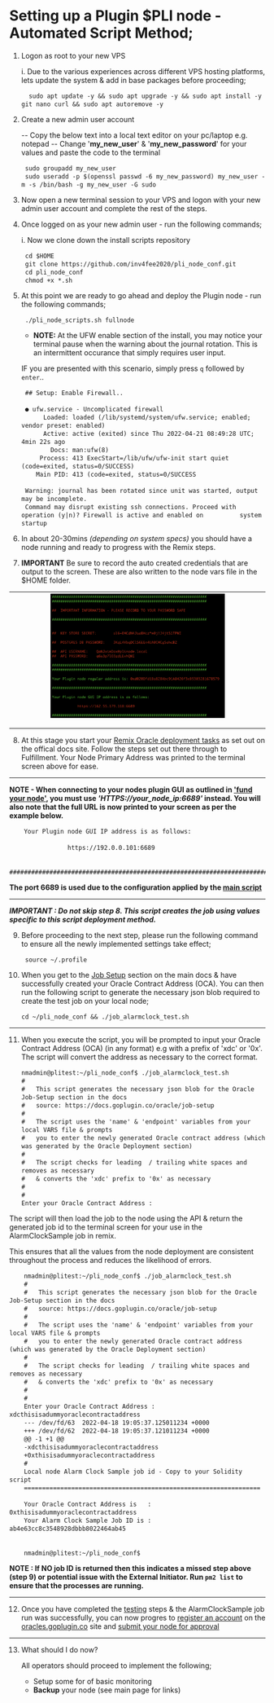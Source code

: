 # Setting up a Plugin $PLI node - Automated Script Method;

1. Logon as root to your new VPS
   
   i. Due to the various experiences across different VPS hosting platforms, lets update the system & add in base packages before proceeding;

         sudo apt update -y && sudo apt upgrade -y && sudo apt install -y git nano curl && sudo apt autoremove -y


2. Create a new admin user account

   -- Copy the below text into a local text editor on your pc/laptop e.g. notepad
   -- Change '**my_new_user**' & '**my_new_password**' for your values and paste the code to the terminal
        
        sudo groupadd my_new_user
        sudo useradd -p $(openssl passwd -6 my_new_password) my_new_user -m -s /bin/bash -g my_new_user -G sudo


3. Now open a new terminal session to your VPS and logon with your new admin user account and complete the rest of the steps.


4. Once logged on as your new admin user - run the following commands;

   i.  Now we clone down the install scripts repository

        cd $HOME
        git clone https://github.com/inv4fee2020/pli_node_conf.git
        cd pli_node_conf
        chmod +x *.sh
  

5. At this point we are ready to go ahead and deploy the Plugin node - run the following commands;

        ./pli_node_scripts.sh fullnode

   - **NOTE:** At the UFW enable section of the install, you may notice your terminal pause when the warning about the journal rotation. This is an intermittent occurance that simply requires user input.  
   
   IF you are presented with this scenario, simply press `q` followed by `enter`..
    
        
        ## Setup: Enable Firewall..        

        ● ufw.service - Uncomplicated firewall
             Loaded: loaded (/lib/systemd/system/ufw.service; enabled; vendor preset: enabled)
             Active: active (exited) since Thu 2022-04-21 08:49:28 UTC; 4min 22s ago
               Docs: man:ufw(8)
            Process: 413 ExecStart=/lib/ufw/ufw-init start quiet (code=exited, status=0/SUCCESS)
           Main PID: 413 (code=exited, status=0/SUCCESS    

        Warning: journal has been rotated since unit was started, output may be incomplete.
        Command may disrupt existing ssh connections. Proceed with operation (y|n)? Firewall is active and enabled on          system startup



6. In about 20-30mins _(depending on system specs)_ you should have a node running and ready to progress with the Remix steps.


7. **IMPORTANT** Be sure to record the auto created credentials that are output to the screen.  These are also written to the node vars file in the $HOME folder.

|<img src="https://github.com/inv4fee2020/docs_pli/blob/main/images/plinode_autosetup_creds_2022-04-23.png" width=70% height=70%>|
|---|  


***

8. At this stage you start your [Remix Oracle deployment tasks](https://docs.goplugin.co/oracle/deployment) as set out on the offical docs site.  Follow the steps set out there through to Fulfillment. Your Node Primary Address was printed to the terminal screen above for ease.

***


**NOTE - When connecting to your nodes plugin GUI as outlined in ['fund your node'](https://docs.goplugin.co/plugin-installations/fund-your-node), you must use *_'HTTPS://your_node_ip:6689'_* instead. You will also note that the full URL is now printed to your screen as per the example below.**


        Your Plugin node GUI IP address is as follows:

                    https://192.0.0.101:6689

        #########################################################################

**The port 6689 is used due to the configuration applied by the [main script](README.md#main-script-actions)**

***

**_IMPORTANT : Do not skip step 8. This script creates the job using values specific to this script deployment method._**


9. Before proceeding to the next step, please run the following command to ensure all the newly implemented settings take effect;

        source ~/.profile
        

10. When you get to the [Job Setup](https://docs.goplugin.co/oracle/job-setup) section on the main docs & have successfully created your Oracle Contract Address (OCA). You can then run the following script to generate the necessary json blob required to create the test job on your local node;

        cd ~/pli_node_conf && ./job_alarmclock_test.sh

---

11. When you execute the script, you will be prompted to input your Oracle Contract Address (OCA) (in any format) e.g with a prefix of 'xdc' or '0x'. The script will convert the address as necessary to the correct format. 

        nmadmin@plitest:~/pli_node_conf$ ./job_alarmclock_test.sh
        #
        #   This script generates the necessary json blob for the Oracle Job-Setup section in the docs
        #   source: https://docs.goplugin.co/oracle/job-setup
        #
        #   The script uses the 'name' & 'endpoint' variables from your local VARS file & prompts
        #   you to enter the newly generated Oracle contract address (which was generated by the Oracle Deployment section)
        #
        #   The script checks for leading  / trailing white spaces and removes as necessary
        #   & converts the 'xdc' prefix to '0x' as necessary
        #
        #
        Enter your Oracle Contract Address :


The script will then load the job to the node using the API & return the generated job id to the terminal screen for your use in the AlarmClockSample job in remix.

This ensures that all the values from the node deployment are consistent throughout the process and reduces the likelihood of errors.


        nmadmin@plitest:~/pli_node_conf$ ./job_alarmclock_test.sh
        #
        #   This script generates the necessary json blob for the Oracle Job-Setup section in the docs
        #   source: https://docs.goplugin.co/oracle/job-setup
        #
        #   The script uses the 'name' & 'endpoint' variables from your local VARS file & prompts
        #   you to enter the newly generated Oracle contract address (which was generated by the Oracle Deployment section)
        #
        #   The script checks for leading  / trailing white spaces and removes as necessary
        #   & converts the 'xdc' prefix to '0x' as necessary
        #
        #
        Enter your Oracle Contract Address : xdcthisisadummyoraclecontractaddress
        --- /dev/fd/63	2022-04-18 19:05:37.125011234 +0000
        +++ /dev/fd/62	2022-04-18 19:05:37.121011234 +0000
        @@ -1 +1 @@
        -xdcthisisadummyoraclecontractaddress
        +0xthisisadummyoraclecontractaddress
        #
        Local node Alarm Clock Sample job id - Copy to your Solidity script
        =================================================================
        
        Your Oracle Contract Address is   : 0xthisisadummyoraclecontractaddress
        Your Alarm Clock Sample Job ID is : ab4e63cc8c3548928dbbb8022464ab45
        
        
        nmadmin@plitest:~/pli_node_conf$

    

**NOTE : If NO job ID is returned then this indicates a missed step above (step 9) or potential issue with the External Initiator. Run `pm2 list` to ensure that the processes are running.**


---

12. Once you have completed the [testing](https://docs.goplugin.co/oracle/testing) steps & the AlarmClockSample job run was successfully, you can now progres to [register an account](https://docs.goplugin.co/node-operators/how-to-register-sign-up) on the [oracles.goplugin.co](https://oracles.goplugin.co/) site and [submit your node for approval](https://docs.goplugin.co/node-operators/how-to-submit-node-details)

---

13. What should I do now? 

    All operators should proceed to implement the following;
      - Setup some for of basic monitoring
      - **Backup** your node (see main page for links)